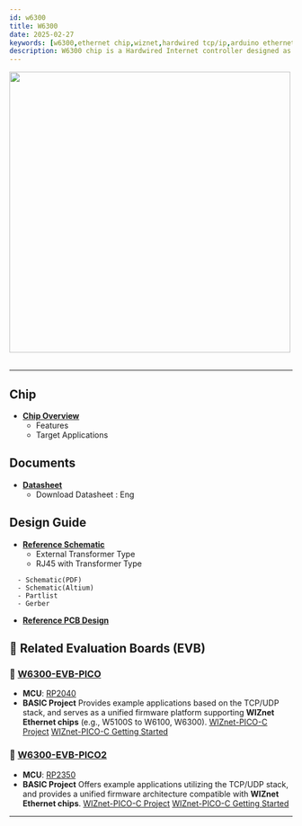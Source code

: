```yaml
---
id: w6300
title: W6300
date: 2025-02-27
keywords: [w6300,ethernet chip,wiznet,hardwired tcp/ip,arduino ethernet,pico ethernet]
description: W6300 chip is a Hardwired Internet controller designed as a full hardwired TCP/IP stack with WIZnet technology
---
```



<img src="/img/products/w6300/overview/w6300_chip.png" width="500" /><br /><br />

-----

## Chip

  - **[Chip Overview](Overview.md)**
      - Features
      - Target Applications


## Documents

  - **[Datasheet](Document.md)**
      - Download Datasheet : Eng

<!-- ## Libraries

  - **[Libraries](Libraries.md)**
      - Download Datasheet : Kr, Eng -->

## Design Guide

  - **[Reference Schematic](Ref.-Schematic.md)**
      - External Transformer Type
      - RJ45 with Transformer Type
  <!-- - **[W6100-EVB](https://github.com/Wiznet/Hardware-Files-of-WIZnet/tree/master/02_iEthernet/W6100)** -->
      - Schematic(PDF)
      - Schematic(Altium)
      - Partlist
      - Gerber
  - <a href="/img/design_guide/Wiznet Ethernet Design Guide_ENG.pdf" target="_blank">**Reference PCB Design**</a>

## 🔌 Related Evaluation Boards (EVB)

### 🔹 [W6300-EVB-PICO](w6300-evb-pico.md)
- **MCU**: [RP2040](https://datasheets.raspberrypi.com/rp2040/rp2040-datasheet.pdf)
- **BASIC Project**
  Provides example applications based on the TCP/UDP stack,
  and serves as a unified firmware platform supporting **WIZnet Ethernet chips** (e.g., W5100S to W6100, W6300).
  [WIZnet-PICO-C Project](https://github.com/WIZnet-ioNIC/WIZnet-PICO-C)
  [WIZnet-PICO-C Getting Started](https://github.com/WIZnet-ioNIC/WIZnet-PICO-C/blob/main/README.md)
<!-- - **Technical Reference** -->

### 🔹 [W6300-EVB-PICO2](W6300-EVB-Pico2.md)
- **MCU**: [RP2350](https://datasheets.raspberrypi.com/rp2350/rp2350-datasheet.pdf)
- **BASIC Project**
  Offers example applications utilizing the TCP/UDP stack,
  and provides a unified firmware architecture compatible with **WIZnet Ethernet chips**.
  [WIZnet-PICO-C Project](https://github.com/WIZnet-ioNIC/WIZnet-PICO-C)
  [WIZnet-PICO-C Getting Started](https://github.com/WIZnet-ioNIC/WIZnet-PICO-C/blob/main/README.md)
<!-- - **Technical Reference** -->

---
<!-- ## Application Notes
**W6300 Application Notes**
  * [Basic Project](https://github.com/WIZnet-ioLibrary/w6100-evb-gcc-eclipse)
  * **HTTP Server**
    * [TrueStudio](https://github.com/WIZnet-ioLibrary/W6100EVB-HTTP_Server)
  * **FTP Server**
    * [TrueStudio](https://github.com/WIZnet-ioLibrary/W6100EVB-FTPServer)
  * **TFTP Server**
    * [Eclipse](https://github.com/WIZnet-ioLibrary/w6100-evb-gcc-eclipse-tftps-simple)
  * **DNS Client**
    * [TrueStudio](https://github.com/WIZnet-ioLibrary/W6100EVB-Loopback)
  * **MQTT Client**
    * [TrueStudio](https://github.com/WIZnet-ioLibrary/W6100EVB-MQTT)
  * **Loopback**
    * [TrueStudio](https://github.com/WIZnet-ioLibrary/W6100EVB-Loopback) / [Eclipse](https://github.com/WIZnet-ioLibrary/w6100-evb-gcc-eclipse-loopback)
  * **HTTP Client**
    * [TrueStudio](https://github.com/WIZnet-ioLibrary/W6100EVB-HTTP_Client)
  * **FTP Client**
    * [TrueStudio](https://github.com/WIZnet-ioLibrary/W6100EVB-FTPC)
  * **TFTP Client**
    * [Eclipse](https://github.com/WIZnet-ioLibrary/w6100-evb-gcc-eclipse-tftpc-simple)
  * **NTP Client**
    * [TrueStudio](https://github.com/WIZnet-ioLibrary/W6100EVB-NTP)
  * **TLS Client**
    * [TrueStudio](https://github.com/WIZnet-ioLibrary/W6100EVB-TLS)
 -->
